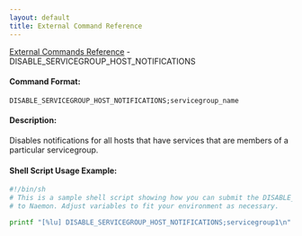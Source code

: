```yaml
---
layout: default
title: External Command Reference
---
```


<!--
************************************************
* AUTO GENERATED PAGE - USE ./update SCRIPT
************************************************
-->

<span class="glyphicon glyphicon-arrow-up"></span><a href="index.html"> External Commands Reference</a> - DISABLE_SERVICEGROUP_HOST_NOTIFICATIONS<br>


#### Command Format:

`DISABLE_SERVICEGROUP_HOST_NOTIFICATIONS;servicegroup_name`

#### Description:

Disables notifications for all hosts that have services that are members of a particular servicegroup.

#### Shell Script Usage Example:

```sh
#!/bin/sh
# This is a sample shell script showing how you can submit the DISABLE_SERVICEGROUP_HOST_NOTIFICATIONS command
# to Naemon. Adjust variables to fit your environment as necessary.

printf "[%lu] DISABLE_SERVICEGROUP_HOST_NOTIFICATIONS;servicegroup1\n" `date +%s` > /var/lib/naemon/naemon.cmd
```



